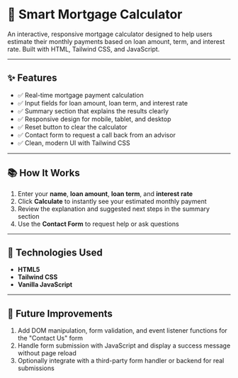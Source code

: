 # 🏡 Smart Mortgage Calculator

An interactive, responsive mortgage calculator designed to help users estimate their monthly payments based on loan amount, term, and interest rate. Built with HTML, Tailwind CSS, and JavaScript.

---


## ✨ Features

- ✅ Real-time mortgage payment calculation
- ✅ Input fields for loan amount, loan term, and interest rate
- ✅ Summary section that explains the results clearly
- ✅ Responsive design for mobile, tablet, and desktop
- ✅ Reset button to clear the calculator
- ✅ Contact form to request a call back from an advisor
- ✅ Clean, modern UI with Tailwind CSS

---

## 📚 How It Works

1. Enter your **name**, **loan amount**, **loan term**, and **interest rate**
2. Click **Calculate** to instantly see your estimated monthly payment
3. Review the explanation and suggested next steps in the summary section
4. Use the **Contact Form** to request help or ask questions

---

## 🧠 Technologies Used

- **HTML5**
- **Tailwind CSS**
- **Vanilla JavaScript**

---

## 📝 Future Improvements 

1. Add DOM manipulation, form validation, and event listener functions for the "Contact Us" form
2. Handle form submission with JavaScript and display a success message without page reload
3. Optionally integrate with a third-party form handler or backend for real submissions